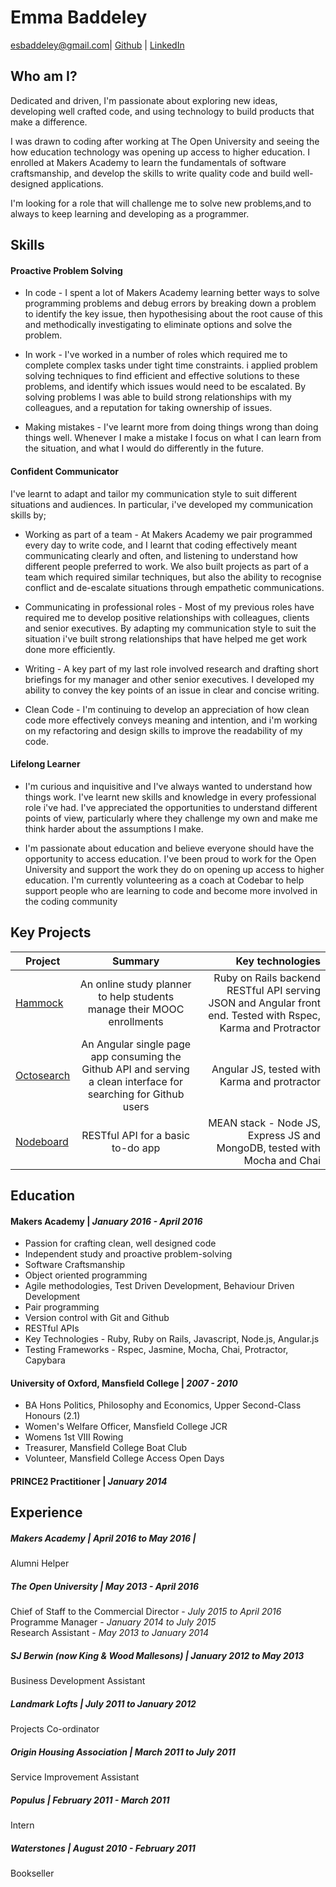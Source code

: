 # Emma Baddeley

esbaddeley@gmail.com| [Github](https://github.com/esbaddeley) | [LinkedIn](https://uk.linkedin.com/pub/emma-baddeley/22/26a/139)
## Who am I?

Dedicated and driven, I'm passionate about exploring new ideas, developing well crafted code, and using technology to build products that make a difference.

I was drawn to coding after working at The Open University and seeing the how education technology was opening up access to higher education. I enrolled at Makers Academy to learn the fundamentals of software craftsmanship, and develop the skills to write quality code and build well-designed applications.

I'm looking for a role that will challenge me to solve new problems,and to always to keep learning and developing as a programmer.


## Skills

####  Proactive Problem Solving

- In code - I spent a lot of Makers Academy learning better ways to solve programming problems and debug errors by breaking down a problem to identify the key issue, then hypothesising about the root cause of this and methodically investigating to eliminate options and solve the problem.

- In work - I've worked in a number of roles which required me to complete complex tasks under tight time constraints. i applied problem solving techniques to find efficient and effective solutions to these problems, and identify which issues would need to be escalated. By solving problems I was able to build strong relationships with my colleagues, and a reputation for taking ownership of issues.

- Making mistakes - I've learnt more from doing things wrong than doing things well. Whenever I make a mistake I focus on what I can learn from the situation, and what I would do differently in the future.


#### Confident Communicator

I've learnt to adapt and tailor my communication style to suit different situations and audiences. In particular, i've developed my communication skills by;

- Working as part of a team - At Makers Academy we pair programmed every day to write code, and I learnt that coding effectively meant communicating clearly and often, and listening to understand how different people preferred to work. We also built projects as part of a team which required similar techniques, but also the ability to recognise conflict and de-escalate situations through empathetic communications.

- Communicating in professional roles - Most of my previous roles have required me to develop positive relationships with colleagues, clients and senior executives. By adapting my communication style to suit the situation i've built strong relationships that have helped me get work done more efficiently.

- Writing - A key part of my last role involved research and drafting short briefings for my manager and other senior executives. I developed my ability to convey the key points of an issue in clear and concise writing.

- Clean Code - I'm continuing to develop an appreciation of how clean code more effectively conveys meaning and intention, and i'm working on my refactoring and design skills to improve the readability of my code.


#### Lifelong Learner

- I'm curious and inquisitive and I've always wanted to understand how things work. I've learnt new skills and knowledge in every professional role i've had. I've appreciated the opportunities to understand different points of view, particularly where they challenge my own and make me think harder about the assumptions I make.

- I'm passionate about education and believe everyone should have the opportunity to access education. I've been proud to work for the Open University and support the work they do on opening up access to higher education. I'm currently volunteering as a coach at Codebar to help support people who are learning to code and become more involved in the coding community

## Key Projects


| Project        | Summary          | Key technologies |
| ------------- |:-------------:| -----:|
| [Hammock](https://github.com/esbaddeley/hammockapp)      | An online study planner to help students manage their MOOC enrollments | Ruby on Rails backend RESTful API serving JSON and Angular front end. Tested with Rspec, Karma and Protractor |
| [Octosearch](https://github.com/esbaddeley/octo-search)      | An Angular single page app consuming the Github API and serving a clean interface for searching for Github users       |   Angular JS, tested with Karma and protractor |
| [Nodeboard](https://github.com/esbaddeley/nodeboard) | RESTful API for a basic to-do app | MEAN stack - Node JS, Express JS and MongoDB, tested with Mocha and Chai |


## Education

#### Makers Academy | *January 2016 - April 2016*

- Passion for crafting clean, well designed code
- Independent study and proactive problem-solving
- Software Craftsmanship
- Object­ oriented programming
- Agile methodologies, Test Driven Development, Behaviour Driven Development
- Pair programming
- Version control with Git and Github
- RESTful APIs
- Key Technologies - Ruby, Ruby on Rails, Javascript, Node.js, Angular.js
- Testing Frameworks - Rspec, Jasmine, Mocha, Chai, Protractor, Capybara

#### University of Oxford, Mansfield College | *2007 - 2010*


- BA Hons Politics, Philosophy and Economics, Upper Second-Class Honours (2.1)
- Women's Welfare Officer, Mansfield College JCR
- Womens 1st VIII Rowing
- Treasurer, Mansfield College Boat Club
- Volunteer, Mansfield College Access Open Days

#### PRINCE2 Practitioner |  *January 2014*

## Experience

##### Makers Academy | *April 2016 to May 2016* | <br>
Alumni Helper

##### The Open University | *May 2013 - April 2016* <br>
Chief of Staff to the Commercial Director - *July 2015 to April 2016* <br>
Programme Manager - *January 2014 to July 2015* <br>
Research Assistant - *May 2013 to January 2014*

##### SJ Berwin (now King & Wood Mallesons) | *January 2012 to May 2013* <br>
Business Development Assistant

##### Landmark Lofts | *July 2011 to January 2012* <br>
Projects Co-ordinator

##### Origin Housing Association | *March 2011 to July 2011* <br>
Service Improvement Assistant

##### Populus | *February 2011 - March 2011* <br>
Intern

##### Waterstones | *August 2010 - February 2011* <br>      
Bookseller
